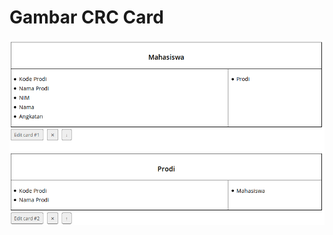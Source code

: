 # Gambar CRC Card

![0103](https://github.com/MegaOktavian/rhymes/blob/master/gambar%20naive/01-03/latihan%201/Screenshot%20from%202020-03-04%2016-58-43.png)
